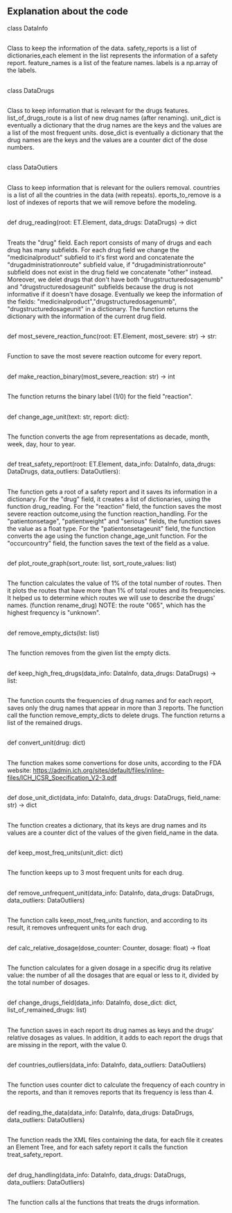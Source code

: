 ## Explanation about the code ##

class DataInfo
##
Class to keep the information of the data.
safety_reports is a list of dictionaries,each element in the list represents the information of a safety report.
feature_names is a list of the feature names.
labels is a np.array of the labels.
##

class DataDrugs
##
Class to keep information that is relevant for the drugs features.
list_of_drugs_route is a list of new drug names (after renaming).
unit_dict is eventually a dictionary that the drug names are the keys and the values are a 
list of the most frequent units.
dose_dict is eventually a dictionary that the drug names are the keys and the values are a 
counter dict of the dose numbers.
##

class DataOutiers
##
Class to keep information that is relevant for the ouliers removal.
countries is a list of all the countries in the data (with repeats).
eports_to_remove is a lost of indexes of reports that we will remove before the modeling.
##

def drug_reading(root: ET.Element, data_drugs: DataDrugs) -> dict
##
Treats the "drug" field.
Each report consists of many of drugs and each drug has many subfields.
For each drug field we change the "medicinalproduct" subfield to it's first word and concatenate 
the "drugadministrationroute" subfield value, if "drugadministrationroute" subfield does not exist 
in the drug field we concatenate "other" instead.
Moreover, we delet drugs that don't have both "drugstructuredosagenumb" and "drugstructuredosageunit" 
subfields because the drug is not informative if it doesn't have dosage.
Eventually we keep the information of the fields: "medicinalproduct","drugstructuredosagenumb",
"drugstructuredosageunit" in a dictionary. The function returns the dictionary with the information of
the current drug field.
##

def most_severe_reaction_func(root: ET.Element, most_severe: str) -> str:
##
Function to save the most severe reaction outcome for every report.
##

def make_reaction_binary(most_severe_reaction: str) -> int
##
The function returns the binary label (1/0) for the field "reaction".
##

def change_age_unit(text: str, report: dict):
##
The function converts the age from representations as decade, month, week, day, hour to year. 
##

def treat_safety_report(root: ET.Element, data_info: DataInfo, data_drugs: DataDrugs, data_outliers: DataOutliers):
##
The function gets a root of a safety report and it saves its information in a dictionary.
For the "drug" field, it creates a list of dictionaries, using the function drug_reading.
For the "reaction" field, the function saves the most severe reaction outcome,using the function reaction_handling.
For the "patientonsetage", "patientweight" and "serious" fields, the function saves the value as a float type.
For the "patientonsetageunit" field, the function converts the age using the function change_age_unit function.
For the "occurcountry" field, the function saves the text of the field as a value.
##

def plot_route_graph(sort_route: list, sort_route_values: list)
##
The function calculates the value of 1% of the total number of routes.
Then it plots the routes that have more than 1% of total routes and its frequencies.
It helped us to determine which routes we will use to describe the drugs' names. (function rename_drug)
NOTE: the route "065", which has the highest frequency is "unknown".
##

def remove_empty_dicts(lst: list)
##
The function removes from the given list the empty dicts.
##

def keep_high_freq_drugs(data_info: DataInfo, data_drugs: DataDrugs) -> list:
##
The function counts the frequencies of drug names and for each report, saves only
the drug names that appear in more than 3 reports. The function call the function
remove_empty_dicts to delete drugs. The function returns a list of the remained drugs.
##

def convert_unit(drug: dict)
##
The function makes some convertions for dose units, according to the FDA website:
https://admin.ich.org/sites/default/files/inline-files/ICH_ICSR_Specification_V2-3.pdf
##

def dose_unit_dict(data_info: DataInfo, data_drugs: DataDrugs, field_name: str) -> dict
##
The function creates a dictionary, that its keys are drug names and its values are a 
counter dict of the values of the given field_name in the data.
##

def keep_most_freq_units(unit_dict: dict)
##
The function keeps up to 3 most frequent units for each drug.
##

def remove_unfrequent_unit(data_info: DataInfo, data_drugs: DataDrugs, data_outliers: DataOutliers)
##
The function calls keep_most_freq_units function, and according to its result, it removes
unfrequent units for each drug.
##

def calc_relative_dosage(dose_counter: Counter, dosage: float) -> float
##
The function calculates for a given dosage in a specific drug its relative value:
the number of all the dosages that are equal or less to it, divided by the total number of dosages.
##

def change_drugs_field(data_info: DataInfo, dose_dict: dict, list_of_remained_drugs: list)
##
The function saves in each report its drug names as keys and the drugs' relative
dosages as values.
In addition, it adds to each report the drugs that are missing in the report, 
with the value 0.
##

def countries_outliers(data_info: DataInfo, data_outliers: DataOutliers)
##
The function uses counter dict to calculate the frequency of each country in the reports,
and than it removes reports that its frequency is less than 4.
##

def reading_the_data(data_info: DataInfo, data_drugs: DataDrugs, data_outliers: DataOutliers)
##
The function reads the XML files containing the data, for each file it creates an Element Tree,
and for each safety report it calls the function treat_safety_report.
##

def drug_handling(data_info: DataInfo, data_drugs: DataDrugs, data_outliers: DataOutliers)
##
The function calls al the functions that treats the drugs information.
##
